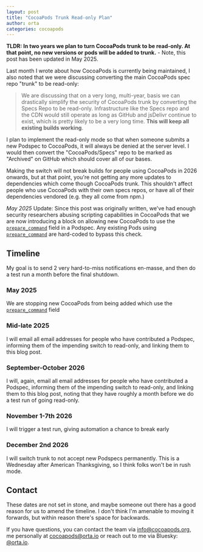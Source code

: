 ```yaml
---
layout: post
title: "CocoaPods Trunk Read-only Plan"
author: orta
categories: cocoapods
---
```


**TLDR: In two years we plan to turn CocoaPods trunk to be read-only. At that point, no new versions or pods will be added to trunk.** - Note, this post has been updated in May 2025.

Last month I wrote about how CocoaPods is currently being maintained, I also noted that we were discussing converting the main CocoaPods spec repo "trunk" to be read-only:

> We are discussing that on a very long, multi-year, basis we can drastically simplify the security of CocoaPods trunk by converting the Specs Repo to be read-only. Infrastructure like the Specs repo and the CDN would still operate as long as GitHub and jsDelivr continue to exist, which is pretty likely to be a very long time. **This will keep all existing builds working**.

I plan to implement the read-only mode so that when someone submits a new Podspec to CocoaPods, it will always be denied at the server level. I would then convert the "CocoaPods/Specs" repo to be marked as "Archived" on GitHub which should cover all of our bases.

Making the switch will not break builds for people using CocoaPods in 2026 onwards, but at that point, you're not getting any more updates to dependencies which come though CocoaPods trunk. This shouldn't affect people who use CocoaPods with their own specs repos, or have all of their dependencies vendored (e.g. they all come from npm.)

_May 2025_ Update: Since this post was originally written, we've had enough security researchers abusing scripting capabilities in CocoaPods that we are now introducing a block on allowing new CocoaPods to use the [`prepare_command`](https://guides.cocoapods.org/syntax/podspec.html#prepare_command) field in a Podspec. Any existing Pods using [`prepare_command`](https://guides.cocoapods.org/syntax/podspec.html#prepare_command) are hard-coded to bypass this check.

## Timeline

My goal is to send 2 very hard-to-miss notifications en-masse, and then do a test run a month before the final shutdown.

### May 2025

We are stopping new CocoaPods from being added which use the [`prepare_command`](https://guides.cocoapods.org/syntax/podspec.html#prepare_command) field

### Mid-late 2025

I will email all email addresses for people who have contributed a Podspec, informing them of the impending switch to read-only, and linking them to this blog post.

### September-October 2026

I will, again, email all email addresses for people who have contributed a Podspec, informing them of the impending switch to read-only, and linking them to this blog post, noting that they have roughly a month before we do a test run of going read-only.

### November 1-7th 2026

I will trigger a test run, giving automation a chance to break early

### December 2nd 2026

I will switch trunk to not accept new Podspecs permanently. This is a Wednesday after American Thanksgiving, so I think folks won't be in rush mode.

## Contact

These dates are not set in stone, and maybe someone out there has a good reason for us to amend the timeline. I don't think I'm amenable to moving it forwards, but within reason there's space for backwards.

If you have questions, you can contact the team via info@cocoapods.org, me personally at cocoapods@orta.io or reach out to me via Bluesky: [@orta.io](https://bsky.app/profile/orta.io/).
